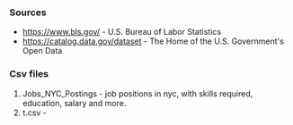 ### Sources
- https://www.bls.gov/ - U.S. Bureau of Labor Statistics 
- https://catalog.data.gov/dataset - The Home of the U.S. Government's Open Data




### Csv files
1. Jobs_NYC_Postings - job positions in nyc, with skills required, education, salary and more.
2. t.csv - 
